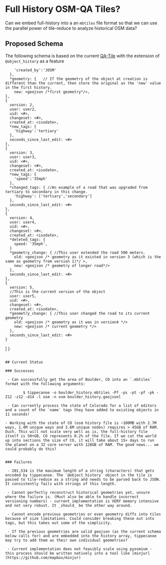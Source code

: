 Full History OSM-QA Tiles?
==========================

Can we embed full-history into a an `mbtiles` file format so that we can use the parallel power of tile-reduce to analyze historical OSM data?

Proposed Schema
---------------
The following schema is based on the current [QA-Tile](http://osmlab.github.io/osm-qa-tiles/historic.html) with the extension of `@object_history` as a feature 

        'created_by':'JOSM'
      },
      *geometry: {   // If the geometry of the object at creation is different than the current, then store the original as the 'new' value in the first history.
        new: <geojson /*first geometry*/>,
    },
    {
      version: 2,
      user: user2,
      uid: <#>,
      changeset: <#>,
      created_at: <isodate>,
      *new_tags: { 
        'highway':'tertiary' 
      },
      seconds_since_last_edit: <#>
    },
    {
      version: 3,
      user: user3,
      uid: <#>,
      changeset: <#>,
      created_at: <isodate>,
      *new_tags: { 
        'speed':'35mph' 
      },
      *changed_tags: { //An example of a road that was upgraded from tertiary to secondary in this change.
        'highway': ['tertiary','secondary'] 
      },
      seconds_since_last_edit: <#>
    },
    {
      version: 4,
      user: user4,
      uid: <#>,
      changeset: <#>,
      created_at: <isodate>,
      *deleted_tags: {
        speed: '35mph',
      }
      *geometry_change: { //This user extended the road 500 meters.
        old: <geojson /* geometry as it existed in version 3 (which is the same as geometry from version 1)*/ >,
        new: <geojson /* geometry of longer road*/>
      },
      seconds_since_last_edit: <#>
    },
    {
      version: 5,
      //This is the current version of the object
      user: user5,
      uid: <#>,
      changeset: <#>,
      created_at: <isodate>,
      *geometry_change: { //This user changed the road to its current geometry
        old: <geojson /* geometry as it was in version4 */>
        new: <geojson /* current geometry */>
      },
      seconds_since_last_edit: <#>
    }
  ]
}
```

## Current Status

### Successes

 - Can successfully get the area of Boulder, CO into an `.mbtiles` format with the following arguments: 
 
        $ tippecanoe -o boulder_history.mbtiles -Pf -ps -pt -pf -pk -Z12 -z12 -d14 -l osm -n osm boulder_history.geojsonl
        
 - Can currently process the state of Colorado for a list of editors and a count of the `name` tags they have added to existing objects in 11 seconds!

- Working with the state of CO (osm history file is ~100MB with 2.7M ways, 1.4M unique ways and 3.6M unique nodes) requires > 45GB of RAM. Ouch. This will not scale very well as is, the full-history file itself is 50+GB, CO represents 0.2% of the file. If we cut the world up into sections the size of CO, it will take about 15+ days to run the planet on a 32 core server with 128GB of RAM. The good news... we could probably do this?


### Failures

 - 201,534 is the maximum length of a string (characters) that gets encoded by tippecanoe. The `@object_history` object in the tile is passed to tile-reduce as a string and needs to be parsed back to JSON. It consistently fails with strings of this length.

 - Cannot perfectly reconstruct historical geometries yet, unsure where the failure is. (Must also be able to handle incorrect versioning numbers) - current implementation is VERY memory intensive and not very robust. It _should_ be the other way around.
 
 - Cannot encode previous geometries or even geometry diffs into tiles because of size limitations. Could consider breaking these out into tags, but this takes out some of the simplicity.
 
 - If the previous geometries are valid geojson (as the current schema below calls for) and are embedded into the history array, tippecanoe may try to add them as their own individual geometries?
 
 - Current implementation does not feasibly scale using pyosmium - this process should be written natively into a tool like [minjur](https://github.com/mapbox/minjur)
